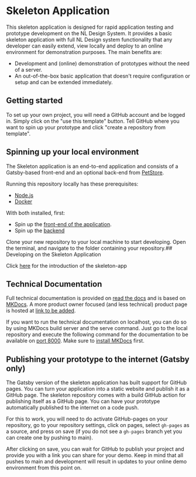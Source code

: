 # Skeleton Application

This skeleton application is designed for rapid application testing and prototype development on the NL Design System. It provides a basic skeleton application with full NL Design system functionality that any developer can easily extend, view locally and deploy to an online environment for demonstration purposes. The main benefits are:

-   Development and (online) demonstration of prototypes without the need of a server.
-   An out-of-the-box basic application that doesn't require configuration or setup and can be extended immediately.


## Getting started

To set up your own project, you will need a GitHub account and be logged in. Simply click on the "use this template" button. Tell GitHub where you want to spin up your prototype and click "create a repository from template".


## Spinning up your local environment

The Skeleton application is an end-to-end application and consists of a Gatsby-based front-end and an optional back-end from [PetStore](https://github.com/CommonGateway/PetStoreAPI).

Running this repository locally has these prerequisites:

- [Node.js](https://nodejs.org/en/)
- [Docker](https://www.docker.com/)

With both installed, first:

- Spin up the [front-end of the application](./docs/frontend.md).
- Spin up the [backend](./docs/backend.md)

Clone your new repository to your local machine to start developing. Open the terminal, and navigate to the folder containing your repository.## Developing on the Skeleton Application

Click [here](./docs/index.md) for the introduction of the skeleton-app

## Technical Documentation

Full technical documentation is provided on [read the docs](https://conductionnl.github.io/skeleton-app/) and is based on [MKDocs](https://www.mkdocs.org/). A more product owner focused (and less technical) product page is hosted at [link to be added](https://github.com/ConductionNL/skeleton-app).

If you want to run the technical documentation on localhost, you can do so by using MKDocs build server and the serve command. Just go to the local repository and execute the following command for the documentation to be available on [port 8000](http://localhost:8000). Make sure to [install MKDocs](https://www.mkdocs.org/user-guide/installation/) first.

## Publishing your prototype to the internet (Gatsby only)

The Gatsby version of the skeleton application has built support for GitHub pages. You can turn your application into a static website and publish it as a GitHub page. The skeleton repository comes with a build GitHub action for publishing itself as a GitHub page. You can have your prototype automatically published to the internet on a code push.

For this to work, you will need to do activate GitHub-pages on your repository, go to your repository settings, click on pages, select `gh-pages` as a source, and press on save (if you do not see a `gh-pages` branch yet you can create one by pushing to main).

After clicking on save, you can wait for GitHub to publish your project and provide you with a link you can share for your demo. Keep in mind that all pushes to main and development will result in updates to your online demo environment from this point on.